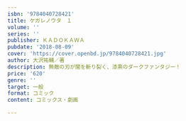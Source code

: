 ```yaml
---
isbn: '9784040728421'
title: ケガレノウタ　１
volume: ''
series: ''
publisher: ＫＡＤＯＫＡＷＡ
pubdate: '2018-08-09'
cover: 'https://cover.openbd.jp/9784040728421.jpg'
author: 大沢祐輔／著
description: 無敵の刃が闇を斬り裂く、漆黒のダークファンタジー！
price: '620'
genre: ''
target: 一般
format: コミック
content: コミックス・劇画

---
```

